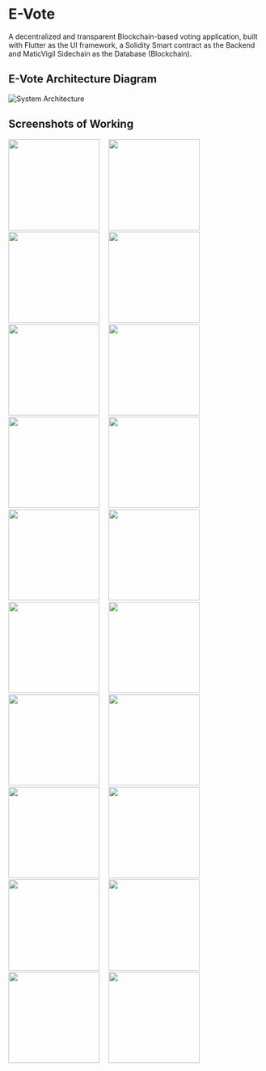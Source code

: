 # E-Vote

A decentralized and transparent Blockchain-based voting application, built with Flutter as the UI framework, a Solidity Smart contract as the Backend and MaticVigil Sidechain as the Database (Blockchain). 

## E-Vote Architecture Diagram
![System Architecture](EVote_Architecture_Diagram.png)

<!--
## Issues with the Current System of Voting 
1. Voting in most democratic states and organizations all over the world has been a largely centralized activity, with immense trust and faith placed in the hands of a small number of powerful people. 
2. Absence of a robust and secure authentication system for voters (like a biometric system).
3. Security issues with respect to the manipulation of EVMs - Rigging in elections is a major threat to democracy.
4. Another factor that negatively impacts the current system of Voting is the associated costs and other resources. For example, it was estimated that the Indian Lok Sabha Elections of 2019 cost $7 billion.
5. Both Digital Voting using EVMs and the Paper Ballot system have drawbacks - reliability, verifiability and security.

## What is Liquid Democracy?

Liquid democracy is similar to ‘delegative democracy’ which combines elements of both direct and representative democracy. 

It is essentially a scalable hybrid of direct and representative democracy, each of which has its disadvantages - direct democracy is not scalable and representative democracy is not reflective of democratic ideals, which is to put power in the hands of the people.

It enables people to vote directly, or assign their vote to individuals or organizations that they trust.

It is being proposed in order to strengthen democracy by increasing popular participation in everyday policy making.

## Running the Flutter App
1. Clone the repo.
2. Download the necessary packages required by Flutter by running `flutter pub get`.
3. Run the application on an emulator (on Android Studio) or use a physical device (Enable USB Debugging on the device) by running the command `flutter run`.

## Overview of Matic and reasons for its use

1. The current decentralized eco-system lacks usability and convenience and transactions are slow, expensive and complex. Most blockchain applications haven’t reached a stage of mass usage due to scalability and UI issues.
2. Matic Network is a Layer 2 scaling solution that achieves scale by utilizing side chains for off-chain computation while ensuring asset security using the Plasma framework and a DPoS validators.
3. MaticVigil API is an API gateway on top of the Matic network EVM-compatible sidechain which enables developers to write code to interact with value transfer and transactions on Matic as if it were just talking to a normal web server REST API over HTTP.
4. Due to the primitive stages of web3 libraries in Dart, I have chosen to use Matic to deploy and communicate with the smart contract.

![MaticVigil](matic.png)

###### Source:https://medium.com/blockvigil/maticvigil-scalable-blockchain-api-for-everyone-2bc09489e602

## Deploying a new Smart contract to the Matic Network and running the app successfully

1. Start by configuring the app’s Firebase integration to your Google account - Create a new project in Firebase (https://console.firebase.google.com/u/0/ ), and integrate it with the app, enable Email-Password Authentication and Firestore Read/Write access.
2. Register as a user from an account - which will be the Admin of the election.
3.Create a collection called ‘users’ in the root folder - and add a new document, adding in three fields - 
- email - Set it to the email used in the previous step.
- admin - Set this field to true, it indicates whether the particular user is the admin or not
- address  - This is the 40-character long (42, including the leading ‘0x’) that will act as the Public Ethereum Address of the Administrator of the election. This can be generated randomly.
- Visit the MaticVigil Mainnet (An Ethereum Sidechain Solution that lets you deploy a smart contract to its network and creates an API for you)  website (https://mainnet.maticvigil.com/ ), create a new developer account and click on “Add a New Contract”
5. Copy the code present in contracts/Election.sol to the online IDE and Deploy it - Enter the appropriate description and and enter the admin address entered in the previous steps as the other argument and deploy the contract.
6. After the contract has been deployed to the Matic Network, copy the ‘Contract Address’ present on the contract dashboard and replace the existing contract address and admin address in backend/remote_datasource.dart as url and adminAddress respectively.
7. Run the Flutter app -->

## Screenshots of Working
<img src="screenshots/registration_screen.jpg" width="180">&emsp;
<img src="screenshots/login_screen.jpg" width="180">&emsp;
<img src="screenshots/admin_dashboard_screen.jpg" width="180">&emsp;
<img src="screenshots/voter_dashboard_screen.jpg" width="180">&emsp;
<img src="screenshots/add_candidate_screen.jpg" width="180">&emsp;
<img src="screenshots/add_voter_screen.jpg" width="180">&emsp;
<img src="screenshots/add_voter_txhash_screen.jpg" width="180">&emsp;
<img src="screenshots/candidates_screen.jpg" width="180">&emsp;
<img src="screenshots/voter_profile_screen.jpg" width="180">&emsp;
<img src="screenshots/voter's_candidates_screen.jpg" width="180">&emsp;
<img src="screenshots/voters_screen.jpg" width="180">&emsp;
<img src="screenshots/delegate_vote_screen.jpg" width="180">&emsp;
<img src="screenshots/election_ongoing_vote_error.jpg" width="180">&emsp;
<img src="screenshots/ongoing_election_admin_dashboard.jpg" width="180">&emsp;
<img src="screenshots/self_delegation_error.jpg" width="180">&emsp;
<img src="screenshots/vote_screen.jpg" width="180">&emsp;
<img src="screenshots/voter_profile_post_voting.jpg" width="180">&emsp;
<img src="screenshots/results_screen.jpg" width="180">&emsp;
<img src="screenshots/profile_post_delegation.jpg" width="180">&emsp;
<img src="screenshots/concluded_election_admin_dashboard.jpg" width="180">&emsp;



